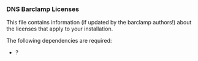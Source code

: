 ### DNS Barclamp Licenses

This file contains information (if updated by the barclamp authors!) about the licenses that apply to your installation.

The following dependencies are required:

* ?



